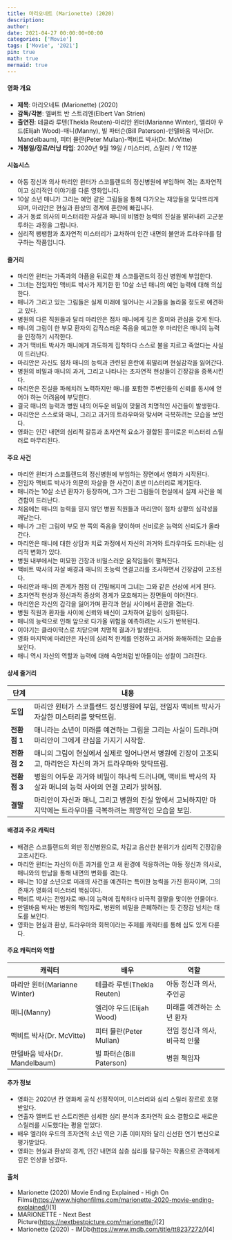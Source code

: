 ```yaml
---
title: 마리오네트 (Marionette) (2020)
description: 
author: 
date: 2021-04-27 00:00:00+00:00
categories: ['Movie']
tags: ['Movie', '2021']
pin: true
math: true
mermaid: true
---
```

#### 영화 개요

- **제목**: 마리오네트 (Marionette) (2020)  
- **감독/각본**: 엘버트 반 스트리엔(Elbert Van Strien)  
- **출연진**: 테클라 루텐(Thekla Reuten)-마리안 윈터(Marianne Winter), 엘리야 우드(Elijah Wood)-매니(Manny), 빌 파터슨(Bill Paterson)-만델바움 박사(Dr. Mandelbaum), 피터 뮬란(Peter Mullan)-맥비트 박사(Dr. McVitte)  
- **개봉일/장르/러닝 타임**: 2020년 9월 19일 / 미스터리, 스릴러 / 약 112분  

#### 시놉시스

- 아동 정신과 의사 마리안 윈터가 스코틀랜드의 정신병원에 부임하며 겪는 초자연적이고 심리적인 이야기를 다룬 영화입니다.  
- 10살 소년 매니가 그리는 예언 같은 그림들을 통해 다가오는 재앙들을 맞닥뜨리게 되며, 마리안은 현실과 환상의 경계에 혼란에 빠집니다.  
- 과거 동료 의사의 미스터리한 자살과 매니의 비범한 능력의 진실을 밝혀내려 고군분투하는 과정을 그립니다.  
- 심리적 팽팽함과 초자연적 미스터리가 교차하며 인간 내면의 불안과 트라우마를 탐구하는 작품입니다.  

#### 줄거리

- 마리안 윈터는 가족과의 아픔을 뒤로한 채 스코틀랜드의 정신 병원에 부임한다.  
- 그녀는 전임자인 맥비트 박사가 제기한 한 10살 소년 매니의 예언 능력에 대해 의심한다.  
- 매니가 그리고 있는 그림들은 실제 미래에 일어나는 사고들을 놀라울 정도로 예견하고 있다.  
- 병원의 다른 직원들과 달리 마리안은 점차 매니에게 깊은 흥미와 관심을 갖게 된다.  
- 매니의 그림이 한 부모 환자의 갑작스러운 죽음을 예고한 후 마리안은 매니의 능력을 인정하기 시작한다.  
- 과거 맥비트 박사가 매니에게 과도하게 집착하다 스스로 불을 지르고 죽었다는 사실이 드러난다.  
- 마리안은 자신도 점차 매니의 능력과 관련된 혼란에 휘말리며 현실감각을 잃어간다.  
- 병원의 비밀과 매니의 과거, 그리고 나타나는 초자연적 현상들이 긴장감을 증폭시킨다.  
- 마리안은 진실을 파헤치려 노력하지만 매니를 포함한 주변인들의 신뢰를 동시에 얻어야 하는 어려움에 부딪힌다.  
- 결국 매니의 능력과 병원 내의 어두운 비밀이 맞물려 치명적인 사건들이 발생한다.  
- 마리안은 스스로와 매니, 그리고 과거의 트라우마와 맞서며 극복하려는 모습을 보인다.  
- 영화는 인간 내면의 심리적 갈등과 초자연적 요소가 결합된 흥미로운 미스터리 스릴러로 마무리된다.  

#### 주요 사건

- 마리안 윈터가 스코틀랜드의 정신병원에 부임하는 장면에서 영화가 시작된다.  
- 전임자 맥비트 박사가 의문의 자살을 한 사건이 초반 미스터리로 제기된다.  
- 매니라는 10살 소년 환자가 등장하며, 그가 그린 그림들이 현실에서 실제 사건을 예견함이 드러난다.  
- 처음에는 매니의 능력을 믿지 않던 병원 직원들과 마리안이 점차 상황의 심각성을 깨닫는다.  
- 매니가 그린 그림이 부모 한 쪽의 죽음을 맞이하며 신비로운 능력의 신뢰도가 올라간다.  
- 마리안은 매니에 대한 상담과 치료 과정에서 자신의 과거와 트라우마도 드러내는 심리적 변화가 있다.  
- 병원 내부에서는 미묘한 긴장과 비밀스러운 움직임들이 펼쳐진다.  
- 맥비트 박사의 자살 배경과 매니의 초능력 연결고리를 조사하면서 긴장감이 고조된다.  
- 마리안과 매니의 관계가 점점 더 긴밀해지며 그녀는 그와 같은 선상에 서게 된다.  
- 초자연적 현상과 정신과적 증상의 경계가 모호해지는 장면들이 이어진다.  
- 마리안은 자신의 감각을 잃어가며 환각과 현실 사이에서 혼란을 겪는다.  
- 병원 직원과 환자들 사이에 신뢰와 배신이 교차하며 갈등이 심화된다.  
- 매니의 능력으로 인해 앞으로 다가올 위험을 예측하려는 시도가 반복된다.  
- 이야기는 클라이막스로 치닫으며 치명적 결과가 발생한다.  
- 영화 마지막에 마리안은 자신의 심리적 한계를 인정하고 과거와 화해하려는 모습을 보인다.  
- 매니 역시 자신의 역할과 능력에 대해 숙명처럼 받아들이는 성찰이 그려진다.  

#### 상세 줄거리

| **단계**      | **내용**                                                                                             |
|--------------|----------------------------------------------------------------------------------------------------|
| **도입**      | 마리안 윈터가 스코틀랜드 정신병원에 부임, 전임자 맥비트 박사가 자살한 미스터리를 맞닥뜨림.                |
| **전환점 1**  | 매니라는 소년이 미래를 예견하는 그림을 그리는 사실이 드러나며 마리안이 그에게 관심을 가지기 시작함.            |
| **전환점 2**  | 매니의 그림이 현실에서 실제로 일어나면서 병원에 긴장이 고조되고, 마리안은 자신의 과거 트라우마와 맞닥뜨림.         |
| **전환점 3**  | 병원의 어두운 과거와 비밀이 하나씩 드러나며, 맥비트 박사의 자살과 매니의 능력 사이의 연결 고리가 밝혀짐.          |
| **결말**      | 마리안이 자신과 매니, 그리고 병원의 진실 앞에서 고뇌하지만 마지막에는 트라우마를 극복하려는 희망적인 모습을 보임.      |

#### 배경과 주요 캐릭터

- 배경은 스코틀랜드의 외딴 정신병원으로, 차갑고 음산한 분위기가 심리적 긴장감을 고조시킨다.  
- 마리안 윈터는 자신의 아픈 과거를 안고 새 환경에 적응하려는 아동 정신과 의사로, 매니와의 만남을 통해 내면의 변화를 겪는다.  
- 매니는 10살 소년으로 미래의 사건을 예견하는 특이한 능력을 가진 환자이며, 그의 존재가 영화의 미스터리 핵심이다.  
- 맥비트 박사는 전임자로 매니의 능력에 집착하다 비극적 결말을 맞이한 인물이다.  
- 만델바움 박사는 병원의 책임자로, 병원의 비밀을 은폐하려는 듯 긴장감 넘치는 태도를 보인다.  
- 영화는 현실과 환상, 트라우마와 회복이라는 주제를 캐릭터를 통해 심도 있게 다룬다.  

#### 주요 캐릭터와 역할

| **캐릭터**        | **배우**             | **역할**                      |
|-------------------|----------------------|-----------------------------|
| 마리안 윈터(Marianne Winter) | 테클라 루텐(Thekla Reuten) | 아동 정신과 의사, 주인공         |
| 매니(Manny)       | 엘리야 우드(Elijah Wood)     | 미래를 예견하는 소년 환자        |
| 맥비트 박사(Dr. McVitte) | 피터 뮬란(Peter Mullan)        | 전임 정신과 의사, 비극적 인물    |
| 만델바움 박사(Dr. Mandelbaum) | 빌 파터슨(Bill Paterson)       | 병원 책임자                   |

#### 추가 정보

- 영화는 2020년 칸 영화제 공식 선정작이며, 미스터리와 심리 스릴러 장르로 호평 받았다.  
- 연출자 엘버트 반 스트리엔은 섬세한 심리 분석과 초자연적 요소 결합으로 새로운 스릴러를 시도했다는 평을 얻었다.  
- 배우 엘리야 우드의 초자연적 소년 역은 기존 이미지와 달리 신선한 연기 변신으로 평가받았다.  
- 영화는 현실과 환상의 경계, 인간 내면의 심층 심리를 탐구하는 작품으로 관객에게 깊은 인상을 남겼다.  

#### 출처

- Marionette (2020) Movie Ending Explained - High On Films(https://www.highonfilms.com/marionette-2020-movie-ending-explained/)[1]  
- MARIONETTE - Next Best Picture(https://nextbestpicture.com/marionette/)[2]  
- Marionette (2020) - IMDb(https://www.imdb.com/title/tt8237272/)[4]

